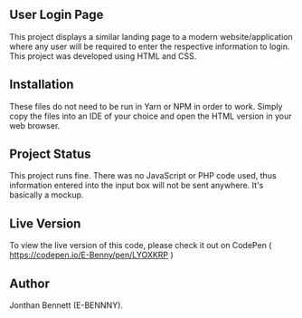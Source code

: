 ## User Login Page

This project displays a similar landing page to a modern website/application where any user will be required to enter the respective information to login. This project was developed using HTML and CSS.


## Installation

These files do not need to be run in Yarn or NPM in order to work. Simply copy the files into an IDE of your choice and open the HTML version in your web browser. 


## Project Status

This project runs fine. There was no JavaScript or PHP code used, thus information entered into the input box will not be sent anywhere. It's basically a mockup.


## Live Version
To view the live version of this code, please check it out on CodePen ( https://codepen.io/E-Benny/pen/LYOXKRP )


## Author

Jonthan Bennett (E-BENNNY).
